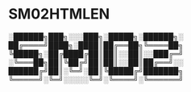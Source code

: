 # SM02HTMLEN
  ░██████╗███╗░░░███╗░█████╗░██████╗░ ██╔════╝████╗░████║██╔══██╗╚════██╗ ╚█████╗░██╔████╔██║██║░░██║░░███╔═╝ ░╚═══██╗██║╚██╔╝██║██║░░██║██╔══╝░░ ██████╔╝██║░╚═╝░██║╚█████╔╝███████╗ ╚═════╝░╚═╝░░░░░╚═╝░╚════╝░╚══════╝
